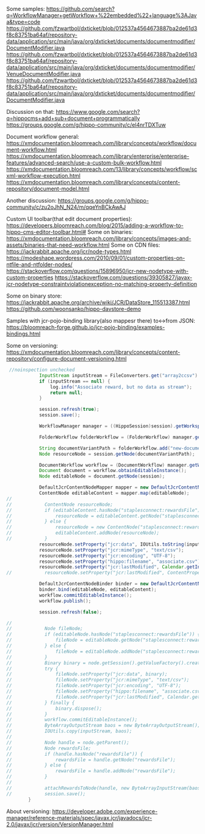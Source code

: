 Some samples:
https://github.com/search?q=WorkflowManager+getWorkflow+%22embedded%22+language%3AJava&type=code
https://github.com/fzwartbol/dxticket/blob/012537a4564673887ba2de61d3f8c83751ba64af/repository-data/application/src/main/java/org/dxticket/documents/documentmodifier/DocumentModifier.java
https://github.com/fzwartbol/dxticket/blob/012537a4564673887ba2de61d3f8c83751ba64af/repository-data/application/src/main/java/org/dxticket/documents/documentmodifier/VenueDocumentModifier.java
https://github.com/fzwartbol/dxticket/blob/012537a4564673887ba2de61d3f8c83751ba64af/repository-data/application/src/main/java/org/dxticket/documents/documentmodifier/DocumentModifier.java

Discussion on that:
https://www.google.com/search?q=hippocms+add+sub+document+programmatically
https://groups.google.com/g/hippo-community/c/el4nrTDXTuw

Document workflow general:
https://xmdocumentation.bloomreach.com/library/concepts/workflow/document-workflow.html
https://xmdocumentation.bloomreach.com/library/enterprise/enterprise-features/advanced-search/use-a-custom-bulk-workflow.html
https://xmdocumentation.bloomreach.com/13/library/concepts/workflow/scxml-workflow-execution.html
https://xmdocumentation.bloomreach.com/library/concepts/content-repository/document-model.html

Another discussion:
https://groups.google.com/g/hippo-community/c/zu2oJhN_N24/m/qqeYnBCkAwAJ

Custom UI toolbar(that edit document properties):
https://developers.bloomreach.com/blog/2015/adding-a-workflow-to-hippo-cms-editor-toolbar.html#
Some on binaries:
https://xmdocumentation.bloomreach.com/library/concepts/images-and-assets/binaries-that-need-workflow.html
Some on CDN files:
https://jackrabbit.apache.org/jcr/node-types.html
https://modeshape.wordpress.com/2010/09/01/custom-properties-on-ntfile-and-ntfolder-nodes/
https://stackoverflow.com/questions/15896950/jcr-new-nodetype-with-custom-properties
https://stackoverflow.com/questions/39305827/javax-jcr-nodetype-constraintviolationexception-no-matching-property-definition

Some on binary store:
https://jackrabbit.apache.org/archive/wiki/JCR/DataStore_115513387.html
https://github.com/woonsanko/hippo-davstore-demo

Samples with jcr-pojo-binding library(also mappesr there) to<->from JSON:
https://bloomreach-forge.github.io/jcr-pojo-binding/examples-bindings.html

Some on versioning:
https://xmdocumentation.bloomreach.com/library/concepts/content-repository/configure-document-versioning.html

```java
 //noinspection unchecked
            InputStream inputStream = FileConverters.get("array2ccsv").convert(data);
            if (inputStream == null) {
                log.info("Associate reward, but no data as stream");
                return null;
            }

            session.refresh(true);
            session.save();

            WorkflowManager manager = ((HippoSession)session).getWorkspace().getWorkflowManager();

            FolderWorkflow folderWorkflow = (FolderWorkflow) manager.getWorkflow("embedded", node);

            String documentVariantPath = folderWorkflow.add("new-document", "hippo:resource", "staplesconnect:rewardsFile");
            Node resourceNode = session.getNode(documentVariantPath);

            DocumentWorkflow workflow = (DocumentWorkflow) manager.getWorkflow("default", node.getParent());
            Document document = workflow.obtainEditableInstance();
            Node editableNode = document.getNode(session);

            DefaultJcrContentNodeMapper mapper = new DefaultJcrContentNodeMapper();
            ContentNode editableContent = mapper.map(editableNode);
//
//            ContentNode resourceNode;
//            if (editableContent.hasNode("staplesconnect:rewardsFile")) {
//                resourceNode = editableContent.getNode("staplesconnect:rewardsFile");
//            } else {
//                resourceNode = new ContentNode("staplesconnect:rewardsFile", "hippo:resource");
//                editableContent.addNode(resourceNode);
//            }
            resourceNode.setProperty("jcr:data", IOUtils.toString(inputStream, StandardCharsets.UTF_8));
            resourceNode.setProperty("jcr:mimeType", "text/csv");
            resourceNode.setProperty("jcr:encoding", "UTF-8");
            resourceNode.setProperty("hippo:filename", "associate.csv");
            resourceNode.setProperty("jcr:lastModified", Calendar.getInstance());
//            resourceNode.setProperty("jcr:lastModified", ContentPropertyType.DATE, ZonedDateTime.now().format(DateTimeFormatter.ISO_OFFSET_DATE_TIME));

            DefaultJcrContentNodeBinder binder = new DefaultJcrContentNodeBinder();
            binder.bind(editableNode, editableContent);
            workflow.commitEditableInstance();
            workflow.publish();

            session.refresh(false);

//
//            Node fileNode;
//            if (editableNode.hasNode("staplesconnect:rewardsFile")) {
//                fileNode = editableNode.getNode("staplesconnect:rewardsFile");
//            } else {
//                fileNode = editableNode.addNode("staplesconnect:rewardsFile", "hippo:resource");
//            }
//            Binary binary = node.getSession().getValueFactory().createBinary(inputStream);
//            try {
//                fileNode.setProperty("jcr:data", binary);
//                fileNode.setProperty("jcr:mimeType", "text/csv");
//                fileNode.setProperty("jcr:encoding", "UTF-8");
//                fileNode.setProperty("hippo:filename", "associate.csv");
//                fileNode.setProperty("jcr:lastModified", Calendar.getInstance());
//            } finally {
//                binary.dispose();
//            }
//            workflow.commitEditableInstance();
//            ByteArrayOutputStream baos = new ByteArrayOutputStream();
//            IOUtils.copy(inputStream, baos);
//
//            Node handle = node.getParent();
//            Node rewardsFile;
//            if (handle.hasNode("rewardsFile")) {
//                rewardsFile = handle.getNode("rewardsFile");
//            } else {
//                rewardsFile = handle.addNode("rewardsFile");
//            }
//
//            attachRewardsToNode(handle, new ByteArrayInputStream(baos.toByteArray()));
//            session.save();
        }
```

About versioning: https://developer.adobe.com/experience-manager/reference-materials/spec/javax.jcr/javadocs/jcr-2.0/javax/jcr/version/VersionManager.html
